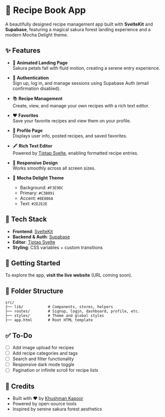 # 🌸 Recipe Book App

A beautifully designed recipe management app built with **SvelteKit** and **Supabase**, featuring a magical sakura forest landing experience and a modern Mocha Delight theme.

## ✨ Features

- 🌸 **Animated Landing Page**  
  Sakura petals fall with fluid motion, creating a serene entry experience.

- 🔐 **Authentication**  
  Sign up, log in, and manage sessions using Supabase Auth (email confirmation disabled).

- 📚 **Recipe Management**  
  Create, view, and manage your own recipes with a rich text editor.

- ❤️ **Favorites**  
  Save your favorite recipes and view them on your profile.

- 👤 **Profile Page**  
  Displays user info, posted recipes, and saved favorites.

- 🖋️ **Rich Text Editor**  
  Powered by [Tiptap Svelte](https://www.tiptap.dev/), enabling formatted recipe entries.

- 🌈 **Responsive Design**  
  Works smoothly across all screen sizes.

- 🎨 **Mocha Delight Theme**
  - Background: `#F3E9DC`
  - Primary: `#C3B091`
  - Accent: `#8E806A`
  - Text: `#2E2E2E`

## 🧱 Tech Stack

- **Frontend**: [SvelteKit](https://kit.svelte.dev/)
- **Backend & Auth**: [Supabase](https://supabase.com/)
- **Editor**: [Tiptap Svelte](https://tiptap.dev)
- **Styling**: CSS variables + custom transitions

## 🚀 Getting Started

To explore the app, **visit the live website** (URL coming soon).

## 📁 Folder Structure

```
src/
├── lib/           # Components, stores, helpers
├── routes/        # Signup, login, dashboard, profile, etc.
├── styles/        # Theme and global styles
├── app.html       # Root HTML template
```

## ✅ To-Do

- [ ] Add image upload for recipes  
- [ ] Add recipe categories and tags  
- [ ] Search and filter functionality  
- [ ] Responsive dark mode toggle  
- [ ] Pagination or infinite scroll for recipe lists

## 🧠 Credits

- Built with ❤️ by [Khushman Kapoor](https://github.com/your-username)  
- Powered by open-source tools  
- Inspired by serene sakura forest aesthetics
